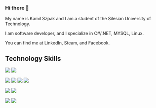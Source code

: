 ### Hi there 👋
My name is Kamil Szpak and I am a student of the Silesian University of Technology. 

I am software developer, and I specialize in C#/.NET, MYSQL, Linux.

You can find me at LinkedIn, Steam, and Facebook.


## Technology Skills
![](https://img.shields.io/badge/OS-Linux-informational?style=flat&logo=Linux&logoColor=white&color=2bbc8a)
![](https://img.shields.io/badge/OS-Windows-informational?style=flat&logo=Windows&logoColor=white&color=2bbc8a)

![](https://img.shields.io/badge/CODE-C%23%20/.NET-informational?style=flat&logo=.NET&logoColor=white&color=ff9933)
![](https://img.shields.io/badge/CODE-Java-informational?style=flat&logo=Java&logoColor=white&color=ff9933)
![](https://img.shields.io/badge/CODE-Python-informational?style=flat&logo=Python&logoColor=white&color=ff9933)
![](https://img.shields.io/badge/CODE-HTML+CSS-informational?style=flat&logo=HTML5&logoColor=white&color=ff9933)

![](https://img.shields.io/badge/DB-MYSQL-informational?style=flat&logo=mysql&logoColor=white&color=ff9933)
![](https://img.shields.io/badge/DB-MS%20SQL-informational?style=flat&logo=Microsoft%20SQL%20Server&logoColor=white&color=ff9933)

![](https://img.shields.io/badge/IDE-VisualStudio-informational?style=flat&logo=Visual%20Studio&logoColor=white&color=ff5050)
![](https://img.shields.io/badge/Editor-VisualStudio%20Code-informational?style=flat&logo=Visual%20Studio%20Code&logoColor=white&color=ff5050)


